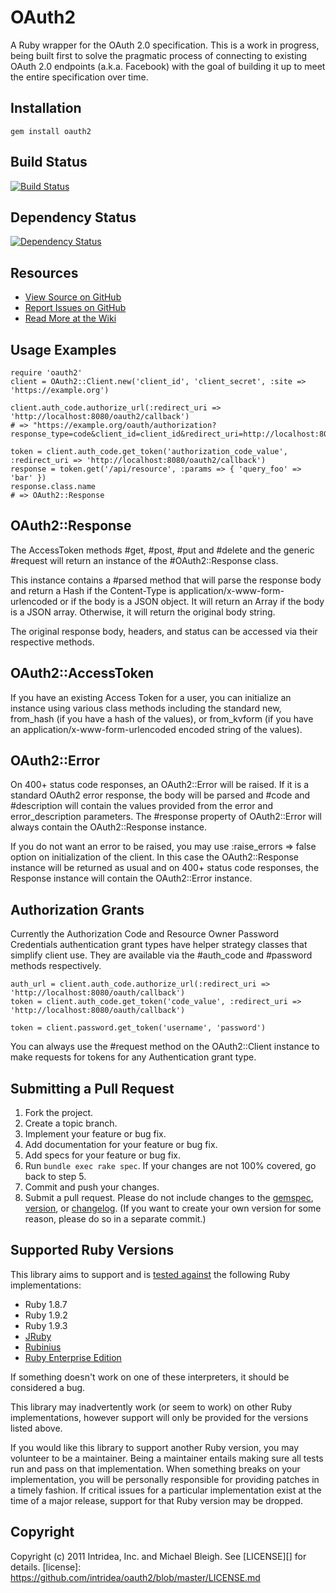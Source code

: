 # OAuth2
A Ruby wrapper for the OAuth 2.0 specification. This is a work in progress,
being built first to solve the pragmatic process of connecting to existing
OAuth 2.0 endpoints (a.k.a. Facebook) with the goal of building it up to meet
the entire specification over time.

## <a name="installation"></a>Installation
    gem install oauth2

## <a name="build"></a>Build Status
[![Build Status](https://secure.travis-ci.org/intridea/oauth2.png?branch=master)][travis]

[travis]: http://travis-ci.org/intridea/oauth2

## <a name="dependencies"></a>Dependency Status
[![Dependency Status](https://gemnasium.com/intridea/oauth2.png?travis)][gemnasium]

[gemnasium]: https://gemnasium.com/intridea/oauth2

## <a name="resources"></a>Resources
* [View Source on GitHub][code]
* [Report Issues on GitHub][issues]
* [Read More at the Wiki][wiki]

[code]: https://github.com/intridea/oauth2
[issues]: https://github.com/intridea/oauth2/issues
[wiki]: https://wiki.github.com/intridea/oauth2

## <a name="examples"></a>Usage Examples
    require 'oauth2'
    client = OAuth2::Client.new('client_id', 'client_secret', :site => 'https://example.org')

    client.auth_code.authorize_url(:redirect_uri => 'http://localhost:8080/oauth2/callback')
    # => "https://example.org/oauth/authorization?response_type=code&client_id=client_id&redirect_uri=http://localhost:8080/oauth2/callback"

    token = client.auth_code.get_token('authorization_code_value', :redirect_uri => 'http://localhost:8080/oauth2/callback')
    response = token.get('/api/resource', :params => { 'query_foo' => 'bar' })
    response.class.name
    # => OAuth2::Response

## <a name="response"></a>OAuth2::Response
The AccessToken methods #get, #post, #put and #delete and the generic #request
will return an instance of the #OAuth2::Response class.

This instance contains a #parsed method that will parse the response body and
return a Hash if the Content-Type is application/x-www-form-urlencoded or if
the body is a JSON object.  It will return an Array if the body is a JSON
array.  Otherwise, it will return the original body string.

The original response body, headers, and status can be accessed via their
respective methods.

## <a name="access_token"></a>OAuth2::AccessToken
If you have an existing Access Token for a user, you can initialize an instance
using various class methods including the standard new, from_hash (if you have
a hash of the values), or from_kvform (if you have an
application/x-www-form-urlencoded encoded string of the values).

## <a name="error"></a>OAuth2::Error
On 400+ status code responses, an OAuth2::Error will be raised.  If it is a
standard OAuth2 error response, the body will be parsed and #code and
#description will contain the values provided from the error and
error_description parameters.  The #response property of OAuth2::Error will
always contain the OAuth2::Response instance.

If you do not want an error to be raised, you may use :raise_errors => false
option on initialization of the client.  In this case the OAuth2::Response
instance will be returned as usual and on 400+ status code responses, the
Response instance will contain the OAuth2::Error instance.

## <a name="authorization_grants"></a>Authorization Grants
Currently the Authorization Code and Resource Owner Password Credentials
authentication grant types have helper strategy classes that simplify client
use.  They are available via the #auth_code and #password methods respectively.

    auth_url = client.auth_code.authorize_url(:redirect_uri => 'http://localhost:8080/oauth/callback')
    token = client.auth_code.get_token('code_value', :redirect_uri => 'http://localhost:8080/oauth/callback')

    token = client.password.get_token('username', 'password')

You can always use the #request method on the OAuth2::Client instance to make
requests for tokens for any Authentication grant type.

## <a name="pulls"></a>Submitting a Pull Request
1. Fork the project.
2. Create a topic branch.
3. Implement your feature or bug fix.
4. Add documentation for your feature or bug fix.
5. Add specs for your feature or bug fix.
6. Run `bundle exec rake spec`. If your changes are not 100% covered, go back
   to step 5.
7. Commit and push your changes.
8. Submit a pull request. Please do not include changes to the [gemspec][],
   [version][], or [changelog][]. (If you want to create your own version for
   some reason, please do so in a separate commit.)

[gemspec]: https://github.com/intridea/oauth2/blob/master/oauth2.gemspec
[version]: https://github.com/intridea/oauth2/blob/master/lib/oauth2/version.rb
[changelog]: https://github.com/intridea/oauth2/wiki/Changelog

## <a name="versions"></a>Supported Ruby Versions
This library aims to support and is [tested against][travis] the following Ruby
implementations:

* Ruby 1.8.7
* Ruby 1.9.2
* Ruby 1.9.3
* [JRuby][]
* [Rubinius][]
* [Ruby Enterprise Edition][ree]

[jruby]: http://www.jruby.org/
[rubinius]: http://rubini.us/
[ree]: http://www.rubyenterpriseedition.com/

If something doesn't work on one of these interpreters, it should be considered
a bug.

This library may inadvertently work (or seem to work) on other Ruby
implementations, however support will only be provided for the versions listed
above.

If you would like this library to support another Ruby version, you may
volunteer to be a maintainer. Being a maintainer entails making sure all tests
run and pass on that implementation. When something breaks on your
implementation, you will be personally responsible for providing patches in a
timely fashion. If critical issues for a particular implementation exist at the
time of a major release, support for that Ruby version may be dropped.

## <a name="copyright"></a>Copyright
Copyright (c) 2011 Intridea, Inc. and Michael Bleigh.
See [LICENSE][] for details.
[license]: https://github.com/intridea/oauth2/blob/master/LICENSE.md

